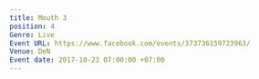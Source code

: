 ```yaml
---
title: Mouth 3
position: 4
Genre: Live
Event URL: https://www.facebook.com/events/373736159723963/
Venue: DeN
Event date: 2017-10-23 07:00:00 +07:00
---
```


